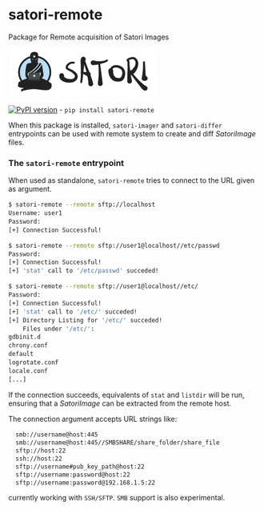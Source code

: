 # satori-remote
Package for Remote acquisition of Satori Images 

![logo4](https://github.com/satori-ng/Logos/blob/master/logos/light/logo4.png)

[![PyPI version](https://badge.fury.io/py/satori-remote.svg)](https://pypi.org/project/satori-remote) - `pip install satori-remote`

When this package is installed, `satori-imager` and `satori-differ` entrypoints can be used with remote system to create and diff *SatoriImage* files.

### The `satori-remote` entrypoint

When used as standalone, `satori-remote` tries to connect to the URL given as argument.

```bash
$ satori-remote --remote sftp://localhost
Username: user1 
Password:
[+] Connection Successful!
```

```bash
$ satori-remote --remote sftp://user1@localhost//etc/passwd 
Password:
[+] Connection Successful!
[+] 'stat' call to '/etc/passwd' succeded!
```

```bash
$ satori-remote --remote sftp://user1@localhost//etc/
Password:
[+] Connection Successful!
[+] 'stat' call to '/etc/' succeded!
[+] Directory Listing for '/etc/' succeded!
	Files under '/etc/':
gdbinit.d
chrony.conf
default
logrotate.conf
locale.conf
[...]
```
If the connection succeeds, equivalents of `stat` and `listdir` will be run, ensuring that a *SatoriImage* can be extracted from the remote host.


The connection argument accepts URL strings like:
```
  smb://username@host:445
  smb://username@host:445//SMBSHARE/share_folder/share_file
  sftp://host:22
  ssh://host:22
  sftp://username#pub_key_path@host:22
  sftp://username:password@host:22
  sftp://username:password@192.168.1.5:22  
```

currently working with `SSH/SFTP`. `SMB` support is also experimental.

